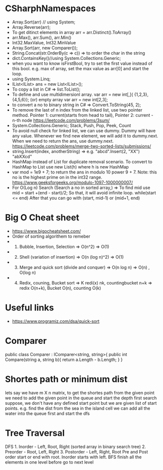 # CSharphNamespaces
* Array.Sort(arr)    // using System;
* Array.Reverse(arr);
* To get ditinct elements in array arr = arr.Distinct().ToArray()
* arr.Max(), arr.Sum(), arr.Min()
* Int32.MaxValue, Int32.MinValue
* Array.Sort(arr, new Comparer());
* String.Concat(str.OrderBy(c => c)) => to order the char in the string
* dict.ContainsKey()//using System.Collections.Generic;
* when you want to know isFirstBool, try to set the first value instead of this bool. e.g. max of array, set the max value as arr[0] and start the loop.
* using System.Linq;
* IList<IList<int>> ans = new List<IList<int>>();
* To copy a list in C# => list.ToList();
* To define and use multidimersionl array. var arr = new int[,]{ {1,2,3}, {4,5,6}}; (or) empty array var arr = new int[2,3];
* to convert a no to binary string in C# => Convert.ToString(45, 2);
* To remove the last of n index from the linked list, use two pointer method. Pointer 1: current(starts from head to tail), Pointer 2: current - n-th node https://leetcode.com/problems/3sum/
* System.Collections.Generic; Stack<int>, Push, Pop, Peek, Count 
* To avoid null check for linked list, we can use dummy. Dummy will have any value. Whenever we find new element, we will add it to dummy.next. When we need to return the ans, use dummy.next. https://leetcode.com/problems/merge-two-sorted-lists/submissions/
* string.Insert(index, anotherString) => e.g. "abcd".Insert(2, "XX") "abXXcd"
* HashMap<string> instead of List<string> for duplicate removal scenario. To convert to HashMap<string> to List<string> use new List<string>(h) where h is new HashMap<string>
* var mod = 1e9 + 7; to return the ans in modulo 10 power 9 + 7. Note: this no is the highest prime on in the int32 range. https://www.geeksforgeeks.org/modulo-1097-1000000007/
* For O(Log n) Search (Search a no in sorted array,) => To find mid use mid = start +(end - start)/2; So that, it will avoid infinite loop. while(start <= end)
  After that you can go with (start, mid-1) or (mid+1, end)
  
 # Big O Cheat sheet
 * https://www.bigocheatsheet.com/
 * Order of sorting algorithem to remeber
 * 1. Bubble, Insertion, Selection                => O(n^2)                             => O(1)
 * 2. Shell (variation of insertion)              => O(n (log n)^2)                     => O(1)
 * 3. Merge and quick sort (divide and conquer)   => O(n log n)                         => O(n) , O(log n)
 * 4. Redix, couning, Bucket sort                 => K redi(x) nk, countingbucket n+k   => redix O(n+k), Bucket O(n), counting O(k)

  
 # Useful links
  * https://www.programiz.com/dsa/quick-sort

 # Comparer
  public class Comparer : IComparer<string, string>{
    public int Compare(string a, string b){
      return a.Length - b.Length;
    }
  }
  
 # Shortes path or minimum dist
  lets say we have m X n matrix, to get the shortes path from the given point we need to add the given point in the queue and start the depth first search
  suppose, we don't have any defined start point but we are given list of start points.
  e.g. find the dist from the sea in the island cell
  we can add all the water into the queue first and start the dfs
  
 # Tree Traversal
  DFS
    1. Inorder   - Left, Root, Right (sorted array in binary search tree)
    2. Preorder - Root, Left, Right
    3. Postorder - Left, Right, Root
      Pre and Post order start or end with root. Inorder starts with left.
  BFS
    finish all the elements in one level before go to next level

